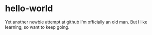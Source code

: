 # hello-world
Yet another newbie attempt at github
I'm officially an old man.  But I like learning, so want to keep going.
